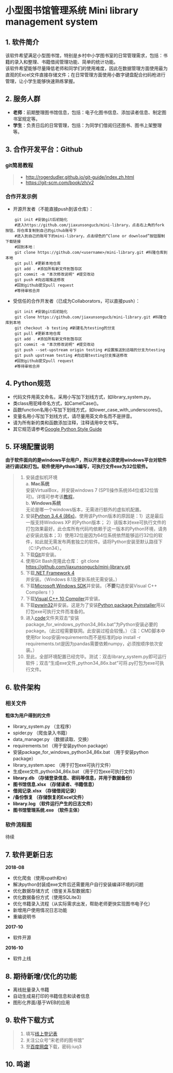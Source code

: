 # 小型图书馆管理系统 Mini library management system

## 1. 软件简介
该软件希望满足小型图书馆，特别是乡村中小学图书室的日常管理需求，包括：书籍的录入和整理、书籍借阅管理功能、简单的统计功能。  
该软件希望能够尽量降低老师和同学们的使用难度，因此在数据管理方面使用最为直观的Excel文件直接存储文件；在日常管理方面使用小数字键盘配合扫码枪进行管理，让小学生能够快速熟练掌握。

## 2. 服务人群
- **老师**：前期整理图书馆信息，包括：电子化图书信息、添加读者信息、制定图书室规定等。
- **学生**：负责日后的日常管理，包括：为同学们借阅归还图书、图书上架整理等。

## 3. 合作开发平台：Github

### git简易教程
> * http://rogerdudler.github.io/git-guide/index.zh.html
> * https://git-scm.com/book/zh/v2

### 合作开发示例

 - 开源开发者（不能直接push到该仓库）：

```terminal
    git init #安装git后初始化
    #进入https://github.com/jiaxunsongucb/mini-library，点击右上角的fork按钮，将仓库复制到自己的github账号下
    #进入到自己的账号下的mini-library，点击绿色的“Clone or download”按钮服制下载链接
    #回到本地：
    git clone https://github.com/<username>/mini-library.git #科隆仓库到本地
    git pull #更新本地仓库
    git add . #添加所有新文件到暂存区
    git commit -m "本次修改说明" #提交改动
    git push #向远端推送修改
    #回到github提交pull request
    #等待审核合并
```
 - 受信任的合作开发者（已成为Collaborators，可以直接push）：

```terminal
    git init #安装git后初始化
    git clone https://github.com/jiaxunsongucb/mini-library.git #科隆仓库到本地
    git checkout -b testing #新建名为testing的分支
    git pull #更新本地仓库
    git add . #添加所有新文件到暂存区
    git commit -m "本次修改说明" #提交改动
    git push --set-upstream origin testing #设置推送到远端的分支为testing
    git push upstream testing #向远端testing分支推送修改
    #回到github提交pull request
    #等待审核合并
```
## 4. Python规范
- 代码文件用英文命名，采用小写加下划线方式，如library_system.py。
- 类class用驼峰命名方式，如CamelCase()。
- 函数function名用小写加下划线方式，如lower_case_with_underscores()。
- 变量名用小写加下划线方式，请尽量用英文命名而不是拼音。
- 请为所有新的类和函数添加注释，注释请用中文书写。
- 其它规范请参考[Google Python Style Guide](http://zh-google-styleguide.readthedocs.io/en/latest/google-python-styleguide/python_style_rules/)

## 5. 环境配置说明
**由于软件面向的是windows平台用户，所以开发者必须使用windows平台对软件进行调试和打包。软件使用Python3编写，可执行文件exe为32位软件。**
> 1. 安装虚拟机环境  
> a. **Mac系统**  
> 安装VirtualBox，并安装windows 7 (SP1)操作系统(64位或32位皆可)。详情可参考该[教程](http://juanha.coding.me/2017/02/09/mac-win7-virtualbox/)。  
> b. **Windows系统**  
> 无论是哪一个windows版本，无需进行额外的虚拟机配置。
> 2. 安装[Python 3.4.4 (86x)](https://www.python.org/ftp/python/3.4.4/python-3.4.4.msi)。使用该Python版本的原因是：1）这是最后一版支持Windows XP 的Python版本； 2）该版本对exe可执行文件的打包效果最好。此仓库所有代码均依赖于这一版本的Python环境，请务必安装此版本；3）使用32位是因为64位系统依然能够运行32位的软件，如此就无需发布两套独立的软件。请将Python安装至默认路径下（C:\Python34）。
> 3. 下载[Git](https://git-scm.com/download/win)并安装。
> 4. 使用Git Bash克隆此仓库： git clone https://github.com/jiaxunsongucb/mini-library.git
> 5. 下载[.NET Framework 4](https://www.microsoft.com/en-US/Download/confirmation.aspx?id=17718)并安装。（Windows 8.1及更新系统无需安装。）
> 6. 下载[Microsoft Windows SDK](https://www.microsoft.com/en-us/download/confirmation.aspx?id=8279)并安装。（**不要**勾选安装Visual C++ Compilers！）
> 7. 下载[Visual C++ 10 Compiler](https://download.microsoft.com/download/7/5/0/75040801-126C-4591-BCE4-4CD1FD1499AA/VC-Compiler-KB2519277.exe)并安装。
> 8. 下载[pywin32](https://github.com/mhammond/pywin32/releases/download/b221/pywin32-221.win32-py3.4.exe)并安装。这是为了安装[Python package Pyinstaller](https://superuser.com/questions/1300163/how-to-install-pyinstaller-in-python-3-4-3)用以打包exe可执行文件而准备的。
> 9. 进入[code](https://github.com/jiaxunsongucb/mini-library/tree/master/code)文件夹双击“安装package_for_windows_python34_86x.bat”为Python安装必要的package。（此过程需要联网。此安装过程会较慢。）（注：CMD脚本中使用for loop安装requirements而不是标准的pip install -r requirements.txt是因为pandas需要依赖numpy，必须按顺序依次安装。）
> 10. 至此，全部环境配置已经完毕。测试：双击library_system.py即可运行软件；双击“生成exe文件_python34_86x.bat”可将.py打包为exe可执行文件。

## 6. 软件架构
### 相关文件
**粗体为用户得到的文件**
- library_system.py （主程序）
- spider.py （爬虫录入书籍）
- data_manager.py （数据读取、交换）
- requirements.txt （用于安装python package）
- 安装package_for_windows_python34_86x.bat （用于安装python package）
- library_system.spec （用于打包exe可执行文件）
- 生成exe文件_python34_86x.bat （用于打包exe可执行文件）
- **library.db （存储登录信息、密码等信息，并用于数据备份）**
- **图书馆信息.xlsx （存储读者、书籍信息）**
- **借阅记录.xlsx （存储借阅记录）**
- **/备份恢复 （存储恢复的Excel文件）**
- **library.log （软件运行产生的日志文件）**
- **图书馆管理系统.exe （软件主体）**

### 软件流程图
待续

## 7. 软件更新日志
**2018-08**
- 优化爬虫（使用xpath和re）
- 解决python封装成exe文件后还需要用户自行安装编译环境的问题
- 优化数据存储方式（借鉴关系型数据库）
- 优化数据备份方式（使用SQLite3）
- 优化书籍录入流程（从实际需求出发，帮助老师更快实现图书电子化）
- 新增用户使用情况日志功能
- 重编说明书  

**2017-10**
- 软件开源

**2016-10**
- 软件上线

## 8. 期待新增/优化的功能
- 离线批量录入书籍
- 自动生成易打印的书籍信息和读者信息
- 图形化界面/基于WEB的应用

## 9. 软件下载方式
> 1. 填写[线上登记表](https://www.wjx.top/jq/27060445.aspx)
> 2. 关注公众号“宋老师的图书馆”
> 3. 至[百度网盘](https://pan.baidu.com/s/1c2isW5U)下载，密码:iuq3

## 10. 鸣谢
